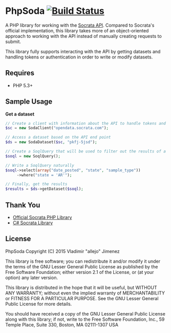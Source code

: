 # PhpSoda [![Build Status](https://magnum.travis-ci.com/allejo/PhpSoda.svg?token=N8pP5syRDREGy8yzpAqR&branch=master)](https://magnum.travis-ci.com/allejo/PhpSoda)

A PHP library for working with the [Socrata API](http://dev.socrata.com/docs/endpoints.html). Compared to Socrata's official implementation, this library takes more of an object-oriented approach to working with the API instead of manually creating requests to submit.

This library fully supports interacting with the API by getting datasets and handling tokens or authentication in order to write or modify datasets.

## Requires

- PHP 5.3+

## Sample Usage

**Get a dataset**

```php
// Create a client with information about the API to handle tokens and authentication
$sc = new SodaClient("opendata.socrata.com");

// Access a dataset based on the API end point
$ds = new SodaDataset($sc, "pkfj-5jsd");

// Create a SoqlQuery that will be used to filter out the results of a dataset
$soql = new SoqlQuery();

// Write a SoqlQuery naturally
$soql->select(array("date_posted", "state", "sample_type"))
     ->where("state = 'AR'");

// Finally, get the results
$results = $ds->getDataset($soql);
```

## Thank You

- [Official Socrata PHP Library](https://github.com/socrata/soda-php)
- [C# Socrata Library](https://github.com/CityofSantaMonica/SODA.NET)

## License

PhpSoda Copyright (C) 2015 Vladimir "allejo" Jimenez

This library is free software; you can redistribute it and/or modify it under the terms of the GNU Lesser General Public License as published by the Free Software Foundation; either version 2.1 of the License, or (at your option) any later version.

This library is distributed in the hope that it will be useful, but WITHOUT ANY WARRANTY; without even the implied warranty of MERCHANTABILITY or FITNESS FOR A PARTICULAR PURPOSE. See the GNU Lesser General Public License for more details.

You should have received a copy of the GNU Lesser General Public License along with this library; if not, write to the Free Software Foundation, Inc., 59 Temple Place, Suite 330, Boston, MA 02111-1307 USA
